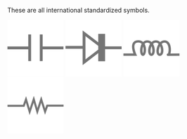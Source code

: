 These are all international standardized symbols.

![Capacitor Symbol](capacitor_symbol.png)
![Diode Symbol](diode_symbol.png)
![Inductor Symbol](inductor_symbol.png)
![Resistor Symbol](resistor_symbol.png)
